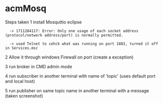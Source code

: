 # acmMosq

Steps taken
1 install Mosquttio eclipse

      -> 1711284117: Error: Only one usage of each socket address (protocol/network address/port) is normally permitted.

      -> used Telnet to cehck what was running on port 1883, turned it off in Services.msc

2 Allow it through windows Firewall on port (create a exception) 

3 run broker in CMD admin mode

4 run subscriber in another terminal with name of 'topic' (uses default port and local host)

5  run publisher on same topic name in another terminal with a message
(taken screenshot)
